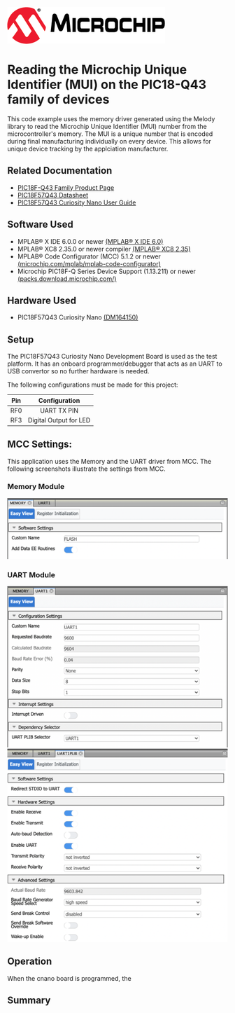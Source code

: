 <!-- Please do not change this logo with link -->

[![MCHP](images/microchip.png)](https://www.microchip.com)

# Reading the Microchip Unique Identifier (MUI) on the PIC18-Q43 family of devices

This code example uses the memory driver generated using the Melody library to read the Microchip Unique Identifier (MUI) number from the microcontroller's memory. The MUI is a unique number that is encoded during final manufacturing individually on every device. This allows for unique device tracking by the applciation manufacturer.

## Related Documentation

  - [PIC18F-Q43 Family Product Page](https://www.microchip.com/en-us/products/microcontrollers-and-microprocessors/8-bit-mcus/pic-mcus/pic18-q43?utm_source=GitHub&utm_medium=TextLink&utm_campaign=MCU8_MMTCha_MPAE_Examples&utm_content=pic18f57q43-unique-identifier-mplab-melody-github)
  - [PIC18F57Q43 Datasheet](https://ww1.microchip.com/downloads/en/DeviceDoc/PIC18F27-47-57Q43-Data-Sheet-40002147F.pdf?utm_source=GitHub&utm_medium=TextLink&utm_campaign=MCU8_MMTCha_MPAE_Examples&utm_content=pic18f57q43-unique-identifier-mplab-melody-github)
  - [PIC18F57Q43 Curiosity Nano User Guide](https://ww1.microchip.com/downloads/en/DeviceDoc/PIC18F57Q43-Curiosity-Nano-HW-UserGuide-DS40002186B.pdf?utm_source=GitHub&utm_medium=TextLink&utm_campaign=MCU8_MMTCha_MPAE_Examples&utm_content=pic18f57q43-unique-identifier-mplab-melody-github)

## Software Used

- MPLAB® X IDE 6.0.0 or newer [(MPLAB® X IDE 6.0)](https://www.microchip.com/en-us/development-tools-tools-and-software/mplab-x-ide?utm_source=GitHub&utm_medium=TextLink&utm_campaign=MCU8_MMTCha_MPAE_Examples&utm_content=pic18f57q43-unique-identifier-mplab-melody-github)
- MPLAB® XC8 2.35.0 or newer compiler [(MPLAB® XC8 2.35)](https://www.microchip.com/en-us/development-tools-tools-and-software/mplab-xc-compilers?utm_source=GitHub&utm_medium=TextLink&utm_campaign=MCU8_MMTCha_MPAE_Examples&utm_content=pic18f57q43-unique-identifier-mplab-melody-github)
- MPLAB® Code Configurator (MCC) 5.1.2 or newer [(microchip.com/mplab/mplab-code-configurator)](https://www.microchip.com/mplab/mplab-code-configurator)
- Microchip PIC18F-Q Series Device Support (1.13.211) or newer [(packs.download.microchip.com/)](https://packs.download.microchip.com/)

## Hardware Used

- PIC18F57Q43 Curiosity Nano [(DM164150)](https://www.microchip.com/en-us/development-tool/DM164150)

## Setup

The PIC18F57Q43 Curiosity Nano Development Board is used as the test platform. It has an onboard programmer/debugger that acts as an UART to USB convertor so no further hardware is needed.  

The following configurations must be made for this project:

| Pin | Configuration          |
| :-: | :------------:         |
| RF0 | UART TX PIN            |
| RF3 | Digital Output for LED |


## MCC Settings:

This application uses the Memory and the UART driver from MCC. The following screenshots illustrate the settings from MCC.

### Memory Module
<img src="images/mcc_memory_config.png" width = "600"><br>

### UART Module
<img src="images/mcc_uart_config.png" width = "600"><br>
<img src="images/mcc_uartplib_config.png" width = "600"><br>


## Operation

When the cnano board is programmed, the 


## Summary

<!-- Summarize what the example has shown -->
